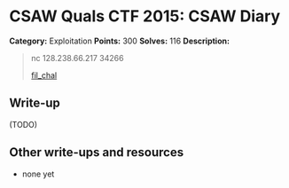 # CSAW Quals CTF 2015: CSAW Diary

**Category:** Exploitation
**Points:** 300
**Solves:** 116
**Description:** 

> nc 128.238.66.217 34266
>
> [fil_chal](fil_chal)

## Write-up

(TODO)

## Other write-ups and resources

* none yet